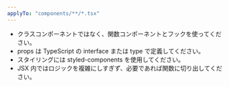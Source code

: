 ```yaml
---
applyTo: "components/**/*.tsx"
---
```


- クラスコンポーネントではなく、関数コンポーネントとフックを使ってください。
- props は TypeScript の interface または type で定義してください。
- スタイリングには styled-components を使用してください。
- JSX 内ではロジックを複雑にしすぎず、必要であれば関数に切り出してください。
